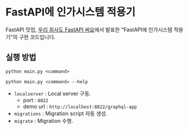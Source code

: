 FastAPI에 인가시스템 적용기
======================

FastAPI 밋업, [우리 회사도 FastAPI 써요](https://www.wanted.co.kr/events/meetup_fastapi)에서 발표한 "FastAPI에 인가시스템 적용기"의 구현 코드입니다.

## 실행 방법

```shell
python main.py <command>

python main.py <command> --help
```

- `localserver` : Local server 구동.
    - port : `8822`
    - demo url : `http://localhost:8822/graphql-app`
- `migrations` : Migration script 자동 생성.
- `migrate` : Migration 수행.

